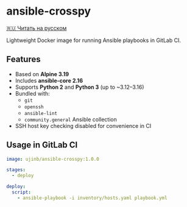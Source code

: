 # ansible-crosspy

[🇷🇺 Читать на русском](README.ru.md)

Lightweight Docker image for running Ansible playbooks in GitLab CI.

## Features
- Based on **Alpine 3.19**
- Includes **ansible-core 2.16**
- Supports **Python 2** and **Python 3** (up to ~3.12–3.16)
- Bundled with:
  - `git`
  - `openssh`
  - `ansible-lint`
  - `community.general` Ansible collection
- SSH host key checking disabled for convenience in CI

## Usage in GitLab CI
```yaml
image: ujinb/ansible-crosspy:1.0.0

stages:
  - deploy

deploy:
  script:
    - ansible-playbook -i inventory/hosts.yaml playbook.yml
